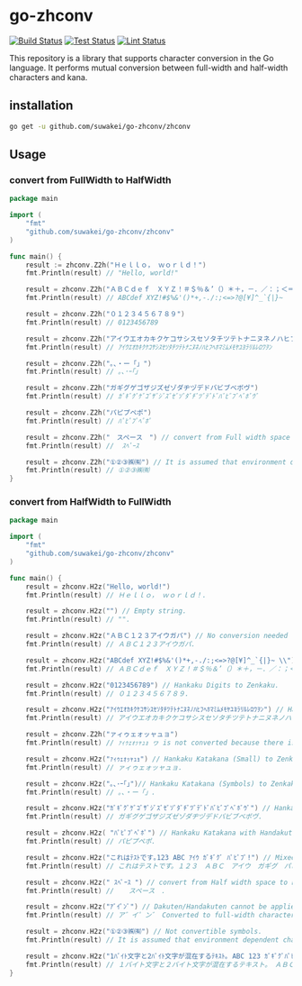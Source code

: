 # go-zhconv

[![Build Status](https://github.com/suwakei/go-zhconv/actions/workflows/build.yml/badge.svg)](https://github.com/suwakei/go-zhconv/actions/workflows/build.yml)
[![Test Status](https://github.com/suwakei/go-zhconv/actions/workflows/test.yml/badge.svg)](https://github.com/suwakei/go-zhconv/actions/workflows/test.yml)
[![Lint Status](https://github.com/suwakei/go-zhconv/actions/workflows/lint.yml/badge.svg)](https://github.com/suwakei/go-zhconv/actions/workflows/lint.yml)


This repository is a library that supports character conversion in the Go language. It performs mutual conversion between full-width and half-width characters and kana.

## installation

```sh
go get -u github.com/suwakei/go-zhconv/zhconv
```

## Usage
### convert from FullWidth to HalfWidth
```go
package main

import (
    "fmt"
    "github.com/suwakei/go-zhconv/zhconv"
)

func main() {
    result := zhconv.Z2h("Ｈｅｌｌｏ， ｗｏｒｌｄ！")
    fmt.Println(result) // "Hello, world!"

    result = zhconv.Z2h("ＡＢＣｄｅｆ　ＸＹＺ！＃＄％＆’（）＊＋，－．／：；＜＝＞？＠［￥］＾＿‘｛｜｝～")
    fmt.Println(result) // ABCdef XYZ!#$%&'()*+,-./:;<=>?@[¥]^_`{|}~

    result = zhconv.Z2h("０１２３４５６７８９")
    fmt.Println(result) // 0123456789

    result = zhconv.Z2h("アイウエオカキクケコサシスセソタチツテトナニヌネノハヒフヘホマミムメモヤユヨラリルレロワヲン")
    fmt.Println(result) // ｱｲｳｴｵｶｷｸｹｺｻｼｽｾｿﾀﾁﾂﾃﾄﾅﾆﾇﾈﾉﾊﾋﾌﾍﾎﾏﾐﾑﾒﾓﾔﾕﾖﾗﾘﾙﾚﾛﾜｦﾝ

    result = zhconv.Z2h("。、・ー「」")
    fmt.Println(result) // ｡､･ｰ｢｣

    result = zhconv.Z2h("ガギグゲゴザジズゼゾダヂヅデドバビブベボヴ")
    fmt.Println(result) // ｶﾞｷﾞｸﾞｹﾞｺﾞｻﾞｼﾞｽﾞｾﾞｿﾞﾀﾞﾁﾞﾂﾞﾃﾞﾄﾞﾊﾞﾋﾞﾌﾞﾍﾞﾎﾞｳﾞ

    result = zhconv.Z2h("パピプペポ")
    fmt.Println(result) // ﾊﾟﾋﾟﾌﾟﾍﾟﾎﾟ

    result = zhconv.Z2h("　スペース　") // convert from Full width space to half width space
    fmt.Println(result) //  ｽﾍﾟｰｽ 

    result = zhconv.Z2h("①②③㈱㈲") // It is assumed that environment dependent characters will not be converted.
    fmt.Println(result) // ①②③㈱㈲
}
```


### convert from HalfWidth to FullWidth
```go
package main

import (
    "fmt"
    "github.com/suwakei/go-zhconv/zhconv"
)

func main() {
	result = zhconv.H2z("Hello, world!")
	fmt.Println(result) // Ｈｅｌｌｏ， ｗｏｒｌｄ！.

	result = zhconv.H2z("") // Empty string.
	fmt.Println(result) // "".

	result = zhconv.H2z("ＡＢＣ１２３アイウガパ") // No conversion needed (Zenkaku).
	fmt.Println(result) // ＡＢＣ１２３アイウガパ.

	result = zhconv.H2z("ABCdef XYZ!#$%&'()*+,-./:;<=>?@[¥]^_`{|}~ \\")
	fmt.Println(result) // ＡＢＣｄｅｆ　ＸＹＺ！＃＄％＆’（）＊＋，－．／：；＜＝＞？＠［￥］＾＿‘｛｜｝～　＼.

	result = zhconv.H2z("0123456789") // Hankaku Digits to Zenkaku.
	fmt.Println(result) // ０１２３４５６７８９.

	result = zhconv.H2z("ｱｲｳｴｵｶｷｸｹｺｻｼｽｾｿﾀﾁﾂﾃﾄﾅﾆﾇﾈﾉﾊﾋﾌﾍﾎﾏﾐﾑﾒﾓﾔﾕﾖﾗﾘﾙﾚﾛﾜｦﾝ") // Hankaku Katakana to Zenkaku.
	fmt.Println(result) // アイウエオカキクケコサシスセソタチツテトナニヌネノハヒフヘホマミムメモヤユヨラリルレロワヲン.

    result = zhconv.Z2h("ァィゥェォッャュョ")
    fmt.Println(result) // ｧｨｩｪｫｯｬｭｮ ヮ is not converted because there is no corresponding character for half-width.

	result = zhconv.H2z("ｧｨｩｪｫｯｬｭｮ") // Hankaku Katakana (Small) to Zenkaku.
	fmt.Println(result) // ァィゥェォッャュョ.

	result = zhconv.H2z("｡､･ｰ｢｣")// Hankaku Katakana (Symbols) to Zenkaku.
	fmt.Println(result) // 。、・ー「」.

	result = zhconv.H2z("ｶﾞｷﾞｸﾞｹﾞｺﾞｻﾞｼﾞｽﾞｾﾞｿﾞﾀﾞﾁﾞﾂﾞﾃﾞﾄﾞﾊﾞﾋﾞﾌﾞﾍﾞﾎﾞｳﾞ") // Hankaku Katakana with Dakuten to Zenkaku".
	fmt.Println(result) // ガギグゲゴザジズゼゾダヂヅデドバビブベボヴ.

	result = zhconv.H2z( "ﾊﾟﾋﾟﾌﾟﾍﾟﾎﾟ") // Hankaku Katakana with Handakuten to Zenkaku.
	fmt.Println(result) // パピプペポ.

	result = zhconv.H2z("これはﾃｽﾄです｡123 ABC ｱｲｳ ｶﾞｷﾞｸﾞ ﾊﾟﾋﾟﾌﾟ!") // Mixed Hankaku/Zenkaku/Other.
	fmt.Println(result) // これはテストです。１２３　ＡＢＣ　アイウ　ガギグ　パピプ！.

	result = zhconv.H2z(" ｽﾍﾟｰｽ ") // convert from Half width space to Full width space.
	fmt.Println(result) //  　スペース　.

	result = zhconv.H2z("ｱﾞｲﾟﾝﾞ") // Dakuten/Handakuten cannot be applied.
	fmt.Println(result) // ア゛イ゜ン゛ Converted to full-width characters as separated( (ｱ->ア, ﾞ->ﾞ).

	result = zhconv.H2z("①②③㈱㈲") // Not convertible symbols.
	fmt.Println(result) // It is assumed that environment dependent characters will not be converted.

	result = zhconv.H2z("1ﾊﾞｲﾄ文字と2ﾊﾞｲﾄ文字が混在するﾃｷｽﾄ｡ ABC 123 ｶﾞｷﾞｸﾞﾊﾟﾋﾟﾌﾟ!?") // Long string with various conversions.
	fmt.Println(result) // １バイト文字と２バイト文字が混在するテキスト。　ＡＢＣ　１２３　ガギグパピプ！？.
}
```